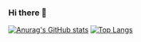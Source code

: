 ### Hi there 👋

[![Anurag's GitHub stats](https://github-readme-stats.vercel.app/api?username=lvjiaxuan)](https://github.com/anuraghazra/github-readme-stats)
[![Top Langs](https://github-readme-stats.vercel.app/api/top-langs/?username=lvjjiaxuan)](https://github.com/anuraghazra/github-readme-stats)

<!--
**lvjiaxuan/lvjiaxuan** is a ✨ _special_ ✨ repository because its `README.md` (this file) appears on your GitHub profile.

Here are some ideas to get you started:

- 🔭 I’m currently working on ...
- 🌱 I’m currently learning ...
- 👯 I’m looking to collaborate on ...
- 🤔 I’m looking for help with ...
- 💬 Ask me about ...
- 📫 How to reach me: ...
- 😄 Pronouns: ...
- ⚡ Fun fact: ...
-->
